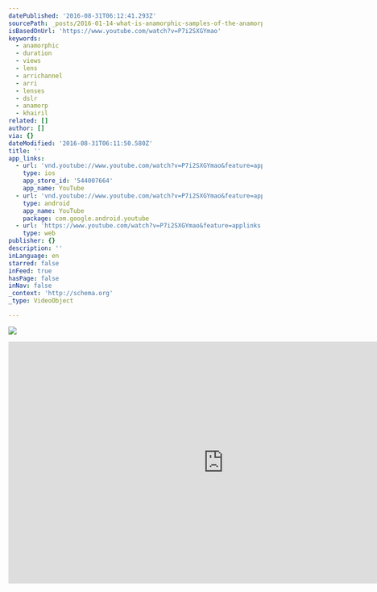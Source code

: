```yaml
---
datePublished: '2016-08-31T06:12:41.293Z'
sourcePath: _posts/2016-01-14-what-is-anamorphic-samples-of-the-anamorphic-look.md
isBasedOnUrl: 'https://www.youtube.com/watch?v=P7i2SXGYmao'
keywords:
  - anamorphic
  - duration
  - views
  - lens
  - arrichannel
  - arri
  - lenses
  - dslr
  - anamorp
  - khairil
related: []
author: []
via: {}
dateModified: '2016-08-31T06:11:50.580Z'
title: ''
app_links:
  - url: 'vnd.youtube://www.youtube.com/watch?v=P7i2SXGYmao&feature=applinks'
    type: ios
    app_store_id: '544007664'
    app_name: YouTube
  - url: 'vnd.youtube://www.youtube.com/watch?v=P7i2SXGYmao&feature=applinks'
    type: android
    app_name: YouTube
    package: com.google.android.youtube
  - url: 'https://www.youtube.com/watch?v=P7i2SXGYmao&feature=applinks'
    type: web
publisher: {}
description: ''
inLanguage: en
starred: false
inFeed: true
hasPage: false
inNav: false
_context: 'http://schema.org'
_type: VideoObject

---
```

![](https://the-grid-user-content.s3-us-west-2.amazonaws.com/632281fc-dd61-41da-93fe-1c6f134969ee.jpg)

<iframe src="https://cdn.embedly.com/widgets/media.html?src=https%3A%2F%2Fwww.youtube.com%2Fembed%2FP7i2SXGYmao%3Ffeature%3Doembed&amp;url=https%3A%2F%2Fwww.youtube.com%2Fwatch%3Fv%3DP7i2SXGYmao&amp;image=https%3A%2F%2Fi.ytimg.com%2Fvi%2FP7i2SXGYmao%2Fhqdefault.jpg&amp;key=b7d04c9b404c499eba89ee7072e1c4f7&amp;type=text%2Fhtml&amp;schema=youtube" width="854" height="480" scrolling="no" frameborder="0" allowfullscreen="allowfullscreen" style=""></iframe>
